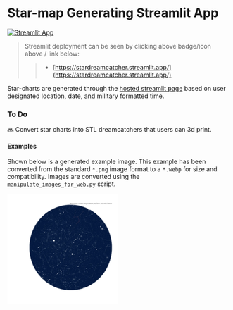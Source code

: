 # Star-map Generating Streamlit App #

[![Streamlit App](https://static.streamlit.io/badges/streamlit_badge_black_white.svg)](https://stardreamcatcher.streamlit.app/)

> Streamlit deployment can be seen by clicking above badge/icon above / link below:
>> - [https://stardreamcatcher.streamlit.app/](https://stardreamcatcher.streamlit.app/)

Star-charts are generated through the [hosted streamlit page](https://stardreamcatcher.streamlit.app/) based on user designated location, date, and military formatted time.


### To Do ###

:soon: Convert star charts into STL dreamcatchers that users can 3d print.

#### Examples ####

Shown below is a generated example image.  This example has been converted from 
the standard `*.png` image format to a `*.webp` for size and compatibility.  Images 
are converted using the [`manipulate_images_for_web.py`](./src/stardreamcatcher/scripts/manipulate_images_for_web.py) script.

<img src="./figs/pythonic_star_map_resized.webp" width="250"/>

